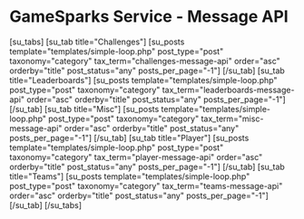 # GameSparks Service - Message API

[su_tabs] [su_tab title="Challenges"] [su_posts template="templates/simple-loop.php" post_type="post" taxonomy="category" tax_term="challenges-message-api" order="asc" orderby="title" post_status="any" posts_per_page="-1"] [/su_tab] [su_tab title="Leaderboards"] [su_posts template="templates/simple-loop.php" post_type="post" taxonomy="category" tax_term="leaderboards-message-api" order="asc" orderby="title" post_status="any" posts_per_page="-1"] [/su_tab] [su_tab title="Misc"] [su_posts template="templates/simple-loop.php" post_type="post" taxonomy="category" tax_term="misc-message-api" order="asc" orderby="title" post_status="any" posts_per_page="-1"] [/su_tab] [su_tab title="Player"] [su_posts template="templates/simple-loop.php" post_type="post" taxonomy="category" tax_term="player-message-api" order="asc" orderby="title" post_status="any" posts_per_page="-1"] [/su_tab] [su_tab title="Teams"] [su_posts template="templates/simple-loop.php" post_type="post" taxonomy="category" tax_term="teams-message-api" order="asc" orderby="title" post_status="any" posts_per_page="-1"] [/su_tab] [/su_tabs]
